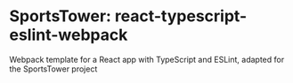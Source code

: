 # SportsTower: react-typescript-eslint-webpack
Webpack template for a React app with TypeScript and ESLint, adapted for the SportsTower project
